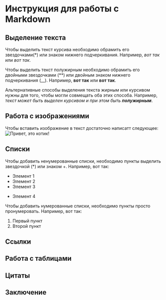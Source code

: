 # Инструкция для работы с Markdown

## Выделение текста 

Чтобы выделить текст курсива необходимо обрамить его звездочками(*) или знаком нижнего подчеркивания. Например, *вот так* или _вот так_.

Чтобы выделить текст полужирным необходимо обрамить его двойными звездочками (**) или двойным знаком нижнего подчеркивания (__). Например, **вот так** или __вот так__. 

Альтернативные способы выделения текста жирным или курсивом нужны для того, чтобы могли совмещать оба этих способа. Например, _текст может быть выделен курсивом и при этом быть **полужирным**_.

## Работа с изображениями

Чтобы вставить изображение в текст достаточно написатт следующее: 
![Привет, это котик!](i.webp)

## Списки

Чтобы добавить ненумерованные списки, необходимо пункты выделить звездочкой (*) или знаком +. Например, вот так: 
* Элемент 1
* Элемент 2
* Элемент 3
+ Элемент 4

Чтобы добавить нумерованные списки, необходимо пункты просто пронумеровать. Например, вот так:
1. Первый пункт
2. Второй пункт 


## Ссылки 

## Работа с таблицами 

## Цитаты

## Заключение 